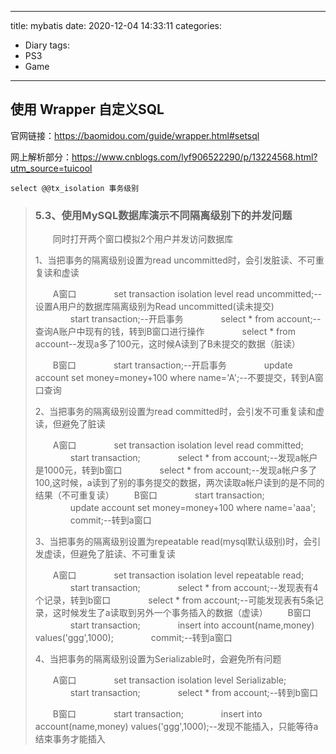 
---
title: mybatis
date: 2020-12-04 14:33:11
categories:
- Diary
tags:
- PS3
- Game
---
## 使用 Wrapper 自定义SQL



官网链接：https://baomidou.com/guide/wrapper.html#setsql



网上解析部分：https://www.cnblogs.com/lyf906522290/p/13224568.html?utm_source=tuicool





```
select @@tx_isolation 事务级别
```



> ### 5.3、使用MySQL数据库演示不同隔离级别下的并发问题
>
> 　　同时打开两个窗口模拟2个用户并发访问数据库
>
> 1、当把事务的隔离级别设置为read uncommitted时，会引发脏读、不可重复读和虚读
>
> 　　A窗口
> 　　　　set transaction isolation level read uncommitted;--设置A用户的数据库隔离级别为Read uncommitted(读未提交)
> 　　　　start transaction;--开启事务
> 　　　　select * from account;--查询A账户中现有的钱，转到B窗口进行操作
> 　　　　select * from account--发现a多了100元，这时候A读到了B未提交的数据（脏读）
>
> 　　B窗口
> 　　　　start transaction;--开启事务
> 　　　　update account set money=money+100 where name='A';--不要提交，转到A窗口查询
>
> 2、当把事务的隔离级别设置为read committed时，会引发不可重复读和虚读，但避免了脏读
>
> 　　A窗口
> 　　　　set transaction isolation level read committed;
> 　　　　start transaction;
> 　　　　select * from account;--发现a帐户是1000元，转到b窗口
> 　　　　select * from account;--发现a帐户多了100,这时候，a读到了别的事务提交的数据，两次读取a帐户读到的是不同的结果（不可重复读）
> 　　B窗口
> 　　　　start transaction;
> 　　　　update account set money=money+100 where name='aaa';
> 　　　　commit;--转到a窗口
>
> 3、当把事务的隔离级别设置为repeatable read(mysql默认级别)时，会引发虚读，但避免了脏读、不可重复读
>
> 　　A窗口
> 　　　　set transaction isolation level repeatable read;
> 　　　　start transaction;
> 　　　　select * from account;--发现表有4个记录，转到b窗口
> 　　　　select * from account;--可能发现表有5条记录，这时候发生了a读取到另外一个事务插入的数据（虚读）
> 　　B窗口
> 　　　　start transaction;
> 　　　　insert into account(name,money) values('ggg',1000);
> 　　　　commit;--转到a窗口
>
> 4、当把事务的隔离级别设置为Serializable时，会避免所有问题
>
> 　　A窗口
> 　　　　set transaction isolation level Serializable;
> 　　　　start transaction;
> 　　　　select * from account;--转到b窗口
>
> 　　B窗口
> 　　　　start transaction;
> 　　　　insert into account(name,money) values('ggg',1000);--发现不能插入，只能等待a结束事务才能插入